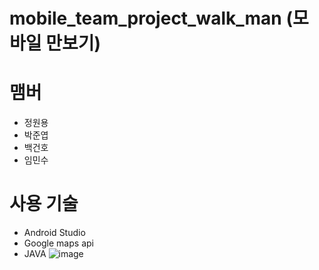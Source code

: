 # mobile_team_project_walk_man (모바일 만보기)

# 맴버
 - 정원용
 - 박준엽
 - 백건호
 - 임민수

# 사용 기술
 - Android Studio
 - Google maps api
 - JAVA
![image](https://user-images.githubusercontent.com/42136056/121801920-c3e88400-cc74-11eb-8e88-3d5743f2b632.png)
